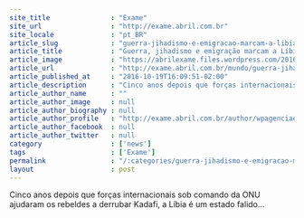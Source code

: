 ```yaml
---
site_title               : "Exame"
site_url                 : "http://exame.abril.com.br"
site_locale              : "pt_BR"
article_slug             : "guerra-jihadismo-e-emigracao-marcam-a-libia-5-anos-apos-kadafi"
article_title            : "Guerra, jihadismo e emigração marcam a Líbia 5 anos após Kadafi"
article_image            : "https://abrilexame.files.wordpress.com/2016/10/2016-10-16t172121z_169977175_s1beuhimltaa_rtrmadp_3_libya-security-sirte-e1476900225956.jpg?quality=70&strip=all&w=1024"
article_url              : "http://exame.abril.com.br/mundo/guerra-jihadismo-e-emigracao-marcam-a-libia-5-anos-apos-kadafi/"
article_published_at     : "2016-10-19T16:09:51-02:00"
article_description      : "Cinco anos depois que forças internacionais sob comando da ONU ajudaram os rebeldes a derrubar Kadafi, a Líbia é um estado falido..."
article_author_name      : ""
article_author_image     : null
article_author_biography : null
article_author_profile   : "http://exame.abril.com.br/author/wpagenciaefe/"
article_author_facebook  : null
article_author_twitter   : null
category                 : ['news']
tags                     : ['Exame']
permalink                : "/:categories/guerra-jihadismo-e-emigracao-marcam-a-libia-5-anos-apos-kadafi/"
layout                   : post
---
```


Cinco anos depois que forças internacionais sob comando da ONU ajudaram os rebeldes a derrubar Kadafi, a Líbia é um estado falido...
